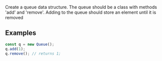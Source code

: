 Create a queue data structure. The queue
should be a class with methods 'add' and 'remove'.
Adding to the queue should store an element until
it is removed

## Examples

```js
const q = new Queue();
q.add(1);
q.remove(); // returns 1;
```

